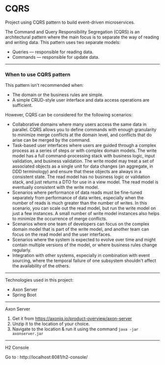 # CQRS

Project using CQRS pattern to build event-driven microservices.

The Command and Query Responsibility Segregation (CQRS) is an architectural pattern where the main focus is to separate the way of reading and writing data. 
This pattern uses two separate models: 
- Queries — responsible for reading data. 
- Commands — responsible for update data.

---

### When to use CQRS pattern

This pattern isn't recommended when:
- The domain or the business rules are simple.
- A simple CRUD-style user interface and data access operations are sufficient.

However, CQRS can be considered for the following scenarios:
- Collaborative domains where many users access the same data in parallel. CQRS allows you to define commands with enough granularity to minimize merge conflicts at the domain level, and conflicts that do arise can be merged by the command.
- Task-based user interfaces where users are guided through a complex process as a series of steps or with complex domain models. The write model has a full command-processing stack with business logic, input validation, and business validation. The write model may treat a set of associated objects as a single unit for data changes (an aggregate, in DDD terminology) and ensure that these objects are always in a consistent state. The read model has no business logic or validation stack, and just returns a DTO for use in a view model. The read model is eventually consistent with the write model.
- Scenarios where performance of data reads must be fine-tuned separately from performance of data writes, especially when the number of reads is much greater than the number of writes. In this scenario, you can scale out the read model, but run the write model on just a few instances. A small number of write model instances also helps to minimize the occurrence of merge conflicts.
- Scenarios where one team of developers can focus on the complex domain model that is part of the write model, and another team can focus on the read model and the user interfaces.
- Scenarios where the system is expected to evolve over time and might contain multiple versions of the model, or where business rules change regularly.
- Integration with other systems, especially in combination with event sourcing, where the temporal failure of one subsystem shouldn't affect the availability of the others.

---

Technologies used in this project:
- Axon Server
- Spring Boot

---

Axon Server

1. Get it from https://axoniq.io/product-overview/axon-server
2. Unzip it to the location of your choice.
3. Navigate to the location & run it using the command ``` java -jar axonserver.jar ```

---

H2 Console

Go to : http://localhost:8081/h2-console/